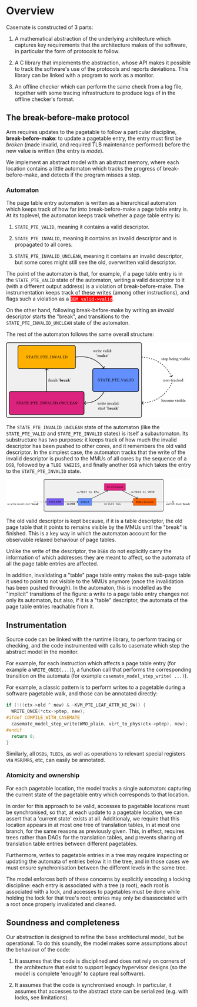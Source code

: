 # Overview

Casemate is constructed of 3 parts:

1. A mathematical abstraction of the underlying architecture
which captures key requirements that the architecture makes of the software,
in particular the form of protocols to follow.

3. A C library that implements the abstraction,
whose API makes it possible to track the software's use of the protocols and reports deviations.
This library can be linked with a program to work as a monitor.

2. An offline checker which can perform the same check from a log file,
together with some tracing infrastructure to produce logs of in the offline checker's format.

The break-before-make protocol
---

Arm requires updates to the pagetable to follow a particular discipline, **break-before-make**:
to update a pagetable entry,
the entry must first be _broken_ (made invalid, and required TLB maintenance performed) before the new value is written (the entry is _made_).

We implement an abstract model with an abstract memory,
where each location contains a little automaton which tracks the progress of break-before-make,
and detects if the program misses a step.

### Automaton

The page table entry automaton is written as a hierarchical automaton
which keeps track of how far into break-before-make a page table entry is.
At its toplevel, the automaton keeps track whether a page table entry is:

1. `STATE_PTE_VALID`, meaning it contains a valid descriptor.

2. `STATE_PTE_INVALID`, meaning it contains an invalid descriptor and is propagated to all cores.

3. `STATE_PTE_INVALID_UNCLEAN`, meaning it contains an invalid descriptor, but some cores might still see
the old, overwritten valid descriptor.

The point of the automaton is that, for example,
if a page table entry is in the `STATE_PTE_VALID` state of the automaton,
writing a valid descriptor to it (with a different output address)
is a violation of break-before-make.
The instrumentation keeps track of these writes (among other instructions),
and flags such a violation as a <span style="color: white; background-color: red;">`BBM valid->valid`</span>.

On the other hand, following break-before-make by
writing an *invalid* descriptor starts the "break",
and transitions to the `STATE_PTE_INVALID_UNCLEAN` state of the automaton.

The rest of the automaton follows the same overall structure:

![Sketch of the page table entry automaton toplevel structure. Each box is a subautomaton. Dashed edges are implicit transitions caused by transitions of other automata.](./toplevelautomaton.png)

The `STATE_PTE_INVALID_UNCLEAN` state of the automaton
(like the `STATE_PTE_VALID` and `STATE_PTE_INVALID` states) is itself a subautomaton.
Its substructure has two purposes:
it keeps track of how much the invalid descriptor has been pushed to other cores,
and it remembers the old valid descriptor.
In the simplest case, the automaton tracks that the
write of the invalid descriptor is pushed to the MMUs of all cores
by the sequence of a `DSB`, followed by a `TLBI VAE2IS`, and finally another `DSB`
which takes the entry to the `STATE_PTE_INVALID` state.

![Sketch of the invalid-unclean subautomata structure. Each box is a state. Dashed edges correspond to inter-automata transitions in top-level automata.](./subautomaton.png)

The old valid descriptor is kept because, if it is a table descriptor,
the old page table that it points to remains visible by the MMUs until the "break" is finished.
This is a key way in which the automaton account for the observable relaxed behaviour
of page tables.

Unlike the write of the descriptor, the `DSB`s do not explicitly carry
the information of which addresses they are meant to affect,
so the automata of all the page table entries are affected.

In addition, invalidating a "table" page table entry makes the sub-page table it used to point to
not visible to the MMUs anymore (once the invalidation has been pushed through).
In the automaton, this is modelled as the "implicit" transitions of the figure:
a write to a page table entry changes not only its automaton,
but also, if it is a "table" descriptor, the automata of the page table entries reachable from it.

Instrumentation
---

Source code can be linked with the runtime library,
to perform tracing or checking,
and the code instrumented with calls to casemate which step the abstract model in the monitor.

For example,
for each instruction which affects a page table entry
(for example a `WRITE_ONCE(...)`),
a function call that performs the corresponding transition on the automata
(for example `casemate_model_step_write( ...)`).

For example, a classic pattern is to perform writes to a pagetable during a software pagetable walk,
and those can be annotated directly:
```C
if (!((ctx->old ^ new) & ~KVM_PTE_LEAF_ATTR_HI_SW)) {
  WRITE_ONCE(*ctx->ptep, new);
#ifdef COMPILE_WITH_CASEMATE
  casemate_model_step_write(WMO_plain, virt_to_phys(ctx->ptep), new);
#endif
  return 0;
}
```

Similarly, all `DSB`s, `TLBI`s, as well as operations to relevant special registers via `MSR`/`MRS`, etc,
can easily be annotated.

### Atomicity and ownership

For each pagetable location, the model tracks a single automaton:
capturing the current state of the pagetable entry which corresponds to that location.

In order for this approach to be valid, accesses to pagetable locations must be synchronised,
so that, at each update to a pagetable location, we can assert that a 'current state' exists at all.
Additionaly, we require that this location appears in at most one tree of translation tables,
in at most one branch, for the same reasons as previously given.
This, in effect, requires trees rather than DAGs for the translation tables,
and prevents sharing of translation table entries between different pagetables.

Furthermore, writes to pagetable entries in a tree may require inspecting or updating the automata of entries below it in the tree,
and in those cases we must ensure synchronisation between the different levels in the same tree.

The model enforces both of these concerns by explicitly encoding a locking discipline:
each entry is associated with a tree (a root),
each root is associated with a lock,
and accesses to pagetables must be done while holding the lock for that tree's root;
entries may only be disassociated with a root once properly invalidated and cleaned.

Soundness and completeness
---

Our abstraction is designed to refine the base architectural model, but be operational.
To do this soundly, the model makes some assumptions about the behaviour of the code:

1. It assumes that the code is disciplined and does not rely
on corners of the architecture that exist to support legacy hypervisor designs
(so the model is complete 'enough' to capture real software).

2. It assumes that the code is synchronised enough. In particular, it assumes that accesses to the abstract state can be serialized (e.g. with locks, see limitations).
